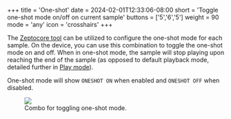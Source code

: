 +++
title = 'One-shot'
date = 2024-02-01T12:33:06-08:00
short = 'Toggle one-shot mode on/off on current sample'
buttons = ['5','6','5']
weight = 90
mode = 'any'
icon = 'crosshairs'
+++

The [Zeptocore tool](https://tool.zeptocore.com) can be utilized to configure the one-shot mode for each sample. On the device, you can use this combination to toggle the one-shot mode on and off. When in one-shot mode, the sample will stop playing upon reaching the end of the sample (as opposed to default playback mode, detailed further in [Play mode](#change-play-mode)).

One-shot mode will show `ONESHOT ON` when enabled and `ONESHOT OFF` when disabled.

<figure class="imgcombo">
<img loading="lazy" src="/img/combo_oneshot.png">
<figcaption>Combo for toggling one-shot mode.</figcaption>
</figure>
